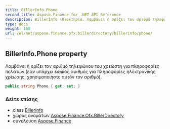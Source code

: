 ```yaml
---
title: BillerInfo.Phone
second_title: Aspose.Finance for .NET API Reference
description: BillerInfo ιδιοκτησία. Λαμβάνει ή ορίζει τον αριθμό τηλεφώνου του χρεώστη για πληροφορίες πελατών εάν υπάρχει ειδικός αριθμός για πληροφορίες ηλεκτρονικής χρέωσης χρησιμοποιήστε αυτόν τον αριθμό.
type: docs
weight: 160
url: /el/net/aspose.finance.ofx.billerdirectory/billerinfo/phone/
---
```

## BillerInfo.Phone property

Λαμβάνει ή ορίζει τον αριθμό τηλεφώνου του χρεώστη για πληροφορίες πελατών (εάν υπάρχει ειδικός αριθμός για πληροφορίες ηλεκτρονικής χρέωσης, χρησιμοποιήστε αυτόν τον αριθμό).

```csharp
public string Phone { get; set; }
```

### Δείτε επίσης

* class [BillerInfo](../)
* χώρος ονομάτων [Aspose.Finance.Ofx.BillerDirectory](../../billerinfo/)
* συνέλευση [Aspose.Finance](../../../)


